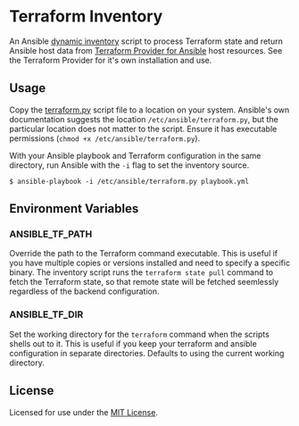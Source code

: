 # Terraform Inventory

An Ansible [dynamic inventory][2] script to process Terraform state and return
Ansible host data from [Terraform Provider for Ansible][1] host resources. See the
Terraform Provider for it's own installation and use.

## Usage

Copy the [terraform.py](./terraform.py) script file to a location on your system. Ansible's own documentation suggests the location `/etc/ansible/terraform.py`, but the particular location does not matter to the script. Ensure it has executable permissions (`chmod +x /etc/ansible/terraform.py`).

With your Ansible playbook and Terraform configuration in the same directory, run Ansible with the `-i` flag to set the inventory source.

```
$ ansible-playbook -i /etc/ansible/terraform.py playbook.yml
```

## Environment Variables
### ANSIBLE\_TF\_PATH

Override the path to the Terraform command executable. This is useful if you have multiple copies or versions installed and need to specify a specific binary. The inventory script runs the `terraform state pull` command to fetch the Terraform state, so that remote state will be fetched seemlessly regardless of the backend configuration.

### ANSIBLE\_TF\_DIR

Set the working directory for the `terraform` command when the scripts shells out to it. This is useful if you keep your terraform and ansible configuration in separate directories. Defaults to using the current working directory.

## License

Licensed for use under the [MIT License](./LICENSE).

[1]: https://github.com/nbering/terraform-provider-ansible/
[2]: http://docs.ansible.com/ansible/latest/intro_dynamic_inventory.html
